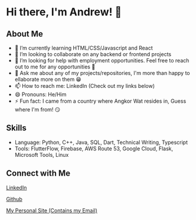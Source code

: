 # Hi there, I'm Andrew! 👋

## About Me
- 🌱 I’m currently learning HTML/CSS/Javascript and React
- 👯 I’m looking to collaborate on any backend or frontend projects
- 🤔 I’m looking for help with employment opportunities. Feel free to reach out to me for any opportunities 🤝
- 💬 Ask me about any of my projects/repositories, I'm more than happy to ellaborate more on them 😁
- 📫 How to reach me: LinkedIn (Check out my links below)
- 😄 Pronouns: He/Him
- ⚡ Fun fact: I came from a country where Angkor Wat resides in, Guess where I'm from! 😏

## Skills
- Language: Python, C++, Java, SQL, Dart, Technical Writing, Typescript
- Tools: FlutterFlow, Firebase, AWS Route 53, Google Cloud, Flask, Microsoft Tools, Linux

## Connect with Me
[LinkedIn][2]

[Github][3]

[My Personal Site (Contains my Email)][4]



<!-- Links to your social media accounts -->

[2]: https://www.linkedin.com/in/andrewkhchou/
[3]: https://github.com/andrewchou949
[4]: https://andrewkhchou.com


<!-- You can add or remove sections according to your needs -->
